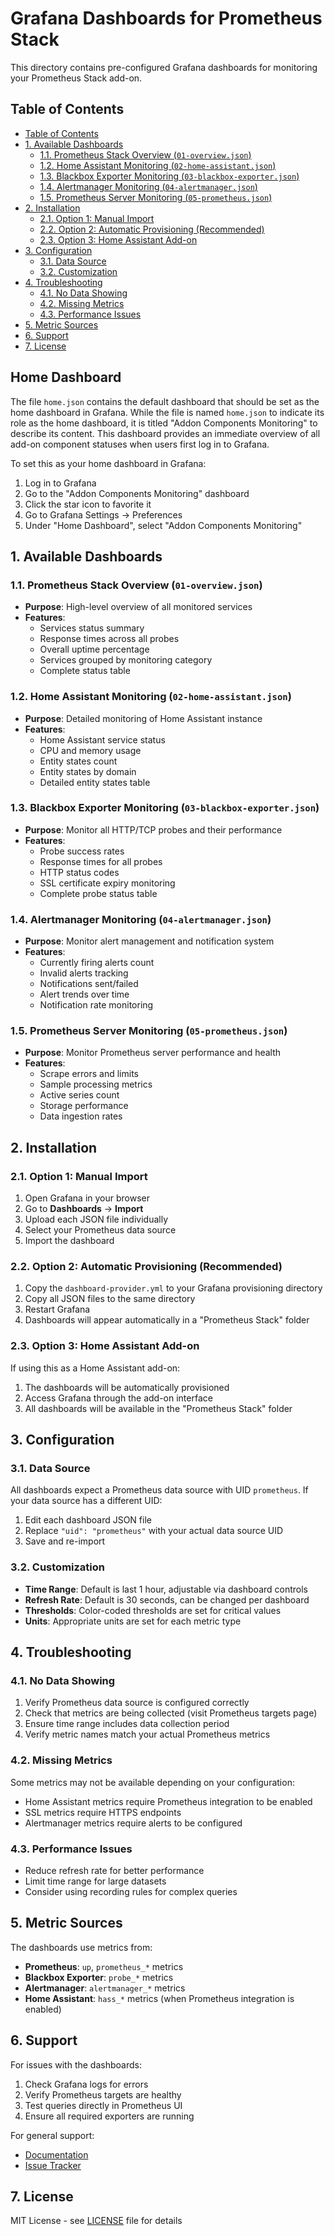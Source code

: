 # Grafana Dashboards for Prometheus Stack

This directory contains pre-configured Grafana dashboards for monitoring your Prometheus Stack add-on.

## Table of Contents

- [Table of Contents](#table-of-contents)
- [1. Available Dashboards](#1-available-dashboards)
  - [1.1. Prometheus Stack Overview (`01-overview.json`)](#11-prometheus-stack-overview-01-overviewjson)
  - [1.2. Home Assistant Monitoring (`02-home-assistant.json`)](#12-home-assistant-monitoring-02-home-assistantjson)
  - [1.3. Blackbox Exporter Monitoring (`03-blackbox-exporter.json`)](#13-blackbox-exporter-monitoring-03-blackbox-exporterjson)
  - [1.4. Alertmanager Monitoring (`04-alertmanager.json`)](#14-alertmanager-monitoring-04-alertmanagerjson)
  - [1.5. Prometheus Server Monitoring (`05-prometheus.json`)](#15-prometheus-server-monitoring-05-prometheusjson)
- [2. Installation](#2-installation)
  - [2.1. Option 1: Manual Import](#21-option-1-manual-import)
  - [2.2. Option 2: Automatic Provisioning (Recommended)](#22-option-2-automatic-provisioning-recommended)
  - [2.3. Option 3: Home Assistant Add-on](#23-option-3-home-assistant-add-on)
- [3. Configuration](#3-configuration)
  - [3.1. Data Source](#31-data-source)
  - [3.2. Customization](#32-customization)
- [4. Troubleshooting](#4-troubleshooting)
  - [4.1. No Data Showing](#41-no-data-showing)
  - [4.2. Missing Metrics](#42-missing-metrics)
  - [4.3. Performance Issues](#43-performance-issues)
- [5. Metric Sources](#5-metric-sources)
- [6. Support](#6-support)
- [7. License](#7-license)

## Home Dashboard

The file `home.json` contains the default dashboard that should be set as the home dashboard in Grafana. While the file is named `home.json` to indicate its role as the home dashboard, it is titled "Addon Components Monitoring" to describe its content. This dashboard provides an immediate overview of all add-on component statuses when users first log in to Grafana.

To set this as your home dashboard in Grafana:
1. Log in to Grafana
2. Go to the "Addon Components Monitoring" dashboard
3. Click the star icon to favorite it
4. Go to Grafana Settings → Preferences
5. Under "Home Dashboard", select "Addon Components Monitoring"

## 1. Available Dashboards

### 1.1. Prometheus Stack Overview (`01-overview.json`)

- **Purpose**: High-level overview of all monitored services
- **Features**:
  - Services status summary
  - Response times across all probes
  - Overall uptime percentage
  - Services grouped by monitoring category
  - Complete status table

### 1.2. Home Assistant Monitoring (`02-home-assistant.json`)

- **Purpose**: Detailed monitoring of Home Assistant instance
- **Features**:
  - Home Assistant service status
  - CPU and memory usage
  - Entity states count
  - Entity states by domain
  - Detailed entity states table

### 1.3. Blackbox Exporter Monitoring (`03-blackbox-exporter.json`)

- **Purpose**: Monitor all HTTP/TCP probes and their performance
- **Features**:
  - Probe success rates
  - Response times for all probes
  - HTTP status codes
  - SSL certificate expiry monitoring
  - Complete probe status table

### 1.4. Alertmanager Monitoring (`04-alertmanager.json`)

- **Purpose**: Monitor alert management and notification system
- **Features**:
  - Currently firing alerts count
  - Invalid alerts tracking
  - Notifications sent/failed
  - Alert trends over time
  - Notification rate monitoring

### 1.5. Prometheus Server Monitoring (`05-prometheus.json`)

- **Purpose**: Monitor Prometheus server performance and health
- **Features**:
  - Scrape errors and limits
  - Sample processing metrics
  - Active series count
  - Storage performance
  - Data ingestion rates

## 2. Installation

### 2.1. Option 1: Manual Import

1. Open Grafana in your browser
2. Go to **Dashboards** → **Import**
3. Upload each JSON file individually
4. Select your Prometheus data source
5. Import the dashboard

### 2.2. Option 2: Automatic Provisioning (Recommended)

1. Copy the `dashboard-provider.yml` to your Grafana provisioning directory
2. Copy all JSON files to the same directory
3. Restart Grafana
4. Dashboards will appear automatically in a "Prometheus Stack" folder

### 2.3. Option 3: Home Assistant Add-on

If using this as a Home Assistant add-on:

1. The dashboards will be automatically provisioned
2. Access Grafana through the add-on interface
3. All dashboards will be available in the "Prometheus Stack" folder

## 3. Configuration

### 3.1. Data Source

All dashboards expect a Prometheus data source with UID `prometheus`. If your data source has a different UID:

1. Edit each dashboard JSON file
2. Replace `"uid": "prometheus"` with your actual data source UID
3. Save and re-import

### 3.2. Customization

- **Time Range**: Default is last 1 hour, adjustable via dashboard controls
- **Refresh Rate**: Default is 30 seconds, can be changed per dashboard
- **Thresholds**: Color-coded thresholds are set for critical values
- **Units**: Appropriate units are set for each metric type

## 4. Troubleshooting

### 4.1. No Data Showing

1. Verify Prometheus data source is configured correctly
2. Check that metrics are being collected (visit Prometheus targets page)
3. Ensure time range includes data collection period
4. Verify metric names match your actual Prometheus metrics

### 4.2. Missing Metrics

Some metrics may not be available depending on your configuration:

- Home Assistant metrics require Prometheus integration to be enabled
- SSL metrics require HTTPS endpoints
- Alertmanager metrics require alerts to be configured

### 4.3. Performance Issues

- Reduce refresh rate for better performance
- Limit time range for large datasets
- Consider using recording rules for complex queries

## 5. Metric Sources

The dashboards use metrics from:

- **Prometheus**: `up`, `prometheus_*` metrics
- **Blackbox Exporter**: `probe_*` metrics
- **Alertmanager**: `alertmanager_*` metrics
- **Home Assistant**: `hass_*` metrics (when Prometheus integration is enabled)

## 6. Support

For issues with the dashboards:

1. Check Grafana logs for errors
2. Verify Prometheus targets are healthy
3. Test queries directly in Prometheus UI
4. Ensure all required exporters are running

For general support:

- [Documentation](https://github.com/sejnub/ha-prometheus-stack/wiki)
- [Issue Tracker](https://github.com/sejnub/ha-prometheus-stack/issues)

## 7. License

MIT License - see [LICENSE](../LICENSE) file for details
